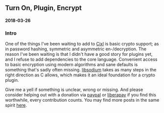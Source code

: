 ## Turn On, Plugin, Encrypt
#### 2018-03-26

### Intro
One of the things I've been waiting to add to [Cixl](https://github.com/basic-gongfu/cixl) is basic crypto support; as in password hashing, symmetric and asymmetric en-/decryption. The reason I've been waiting is that I didn't have a good story for plugins yet, and I refuse to add dependencies to the core language. Convenient access to basic encryption using modern algorithms and sane defaults is something that's sadly often missing. [libsodium](https://github.com/jedisct1/libsodium) takes as many steps in the right direction as C allows, which makes it an ideal foundation for a crypto plugin.

Give me a yell if something is unclear, wrong or missing. And please consider helping out with a donation via [paypal](https://paypal.me/basicgongfu) or [liberapay](https://liberapay.com/basic-gongfu/donate) if you find this worthwhile, every contribution counts. You may find more posts in the same spirit [here](https://github.com/basic-gongfu/cixl/tree/master/devlog).